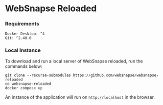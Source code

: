 # WebSnapse Reloaded

### Requirements

```
Docker Desktop: ^4
Git: ^2.40.0
```

### Local Instance
To download and run a local server of WebSnapse reloaded, run the commands below:

```
git clone --recurse-submodules https://github.com/websnapse/websnapse-reloaded
cd websnapse-reloaded
docker compose up
```

An instance of the application will run on `http://localhost` in the browser. 
